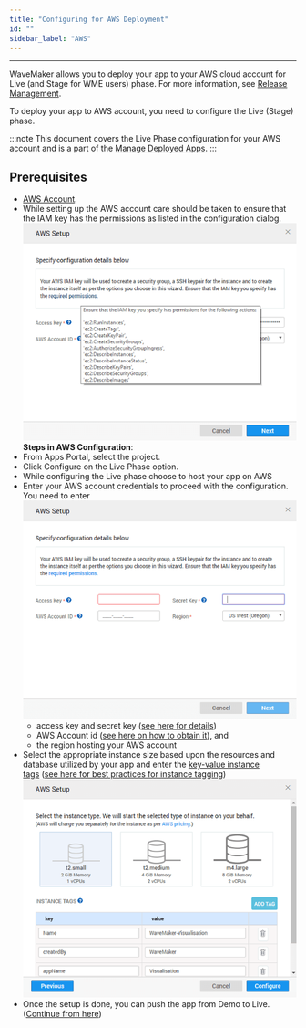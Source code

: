 ```yaml
---
title: "Configuring for AWS Deployment"
id: ""
sidebar_label: "AWS"
---
```

---

WaveMaker allows you to deploy your app to your AWS cloud account for Live (and Stage for WME users) phase. 
For more information, see [Release Management](/learn/app-development/deployment/release-management/).

To deploy your app to AWS account, you need to configure the Live (Stage) phase.

:::note
This document covers the Live Phase configuration for your AWS account and is a part of the [Manage Deployed Apps](/learn/app-development/deployment/manage-deployed-apps/).
:::

## Prerequisites

- [AWS Account](https://aws.amazon.com/).
- While setting up the AWS account care should be taken to ensure that the IAM key has the permissions as listed in the configuration dialog. [![](/learn/assets/deploy_aws_perms.png)](/learn/assets/deploy_aws_perms.png) **Steps in AWS Configuration**:
- From Apps Portal, select the project.
- Click Configure on the Live Phase option.
- While configuring the Live phase choose to host your app on AWS
- Enter your AWS account credentials to proceed with the configuration. You need to enter [![](/learn/assets/deploy_aws_account.png)](/learn/assets/deploy_aws_account.png)
    - access key and secret key ([see here for details](https://aws.amazon.com/developers/access-keys/))
    - AWS Account id ([see here on how to obtain it](http://docs.aws.amazon.com/IAM/latest/UserGuide/console_account-alias.html)), and
    - the region hosting your AWS account
- Select the appropriate instance size based upon the resources and database utilized by your app and enter the [key-value instance tags](http://docs.aws.amazon.com/AWSEC2/latest/UserGuide/Using_Tags.html) ([see here for best practices for instance tagging](https://aws.amazon.com/premiumsupport/knowledge-center/ec2-resource-tags/)) [![](/learn/assets/deploy_aws_instance.png)](/learn/assets/deploy_aws_instance.png)
- Once the setup is done, you can push the app from Demo to Live. ([Continue from here](/learn/app-development/deployment/manage-deployed-apps/#push-to-live))

